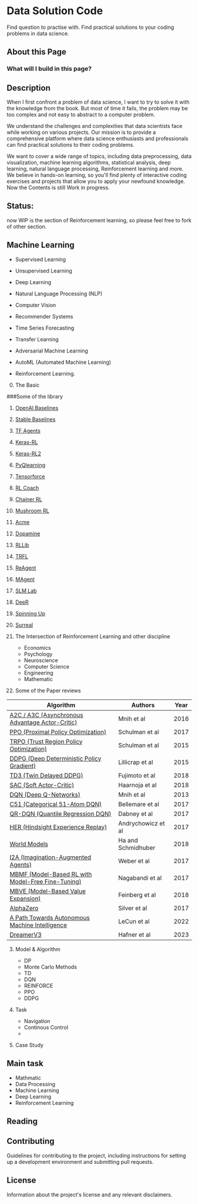 # Data Solution Code
Find question to practise with.
Find practical solutions to your coding problems in data science.


## About this Page




### What will I build in this page?





## Description
When I first confront a problem of data science, I want to try to solve it with the knowledge from the book. But most of time it fails, the problem may be too complex and not easy to abstract to a computer problem. 

We understand the challenges and complexities that data scientists face while working on various projects. Our mission is to provide a comprehensive platform where data science enthusiasts and professionals can find practical solutions to their coding problems.

We want to cover a wide range of topics, including data preprocessing, data visualization, machine learning algorithms, statistical analysis, deep learning, natural language processing, Reinforcement learning and more. We believe in hands-on learning, so you'll find plenty of interactive coding exercises and projects that allow you to apply your newfound knowledge. Now the Contents is still Work in progress.

## Status:
 now WIP is the section of Reinforcement learning, so please feel free to fork of other section. 

## Machine Learning 

- Supervised Learning

- Unsupervised Learning

- Deep Learning

- Natural Language Processing (NLP)

- Computer Vision

- Recommender Systems

- Time Series Forecasting

- Transfer Learning

- Adversarial Machine Learning

- AutoML (Automated Machine Learning)

- Reinforcement Learning.


 0. The Basic

 ###Some of the library
1. [OpenAI Baselines](https://github.com/openai/baselines)
2. [Stable Baselines](https://github.com/DLR-RM/stable-baselines3)
3. [TF Agents](https://github.com/tensorflow/agents)
4. [Keras-RL](https://github.com/keras-rl/keras-rl)
5. [Keras-RL2](https://github.com/wau/keras-rl2)
6. [PyQlearning](https://github.com/chimera0/accel-brain-code/tree/master/Reinforcement-Learning)
7. [Tensorforce](https://github.com/tensorforce/tensorforce)
8. [RL Coach](https://github.com/NervanaSystems/coach)
9. [Chainer RL](https://github.com/chainer/chainerrl)
10. [Mushroom RL](https://github.com/MushroomRL/mushroom-rl)
11. [Acme](https://github.com/deepmind/acme)
12. [Dopamine](https://github.com/google/dopamine)
13. [RLLib](https://github.com/ray-project/ray)
14. [TRFL](https://github.com/deepmind/trfl)
15. [ReAgent](https://github.com/facebookresearch/ReAgent)
16. [MAgent](https://github.com/PettingZoo-Team/MAgent)
17. [SLM Lab](https://github.com/kengz/SLM-Lab)
18. [DeeR](https://github.com/VinF/deer)
19. [Spinning Up](https://github.com/openai/spinningup)
20. [Surreal](https://github.com/SurrealAI/surreal)



 1. The Intersection of Reinforcement Learning and other discipline
      * Economics
      * Psychology
      * Neuroscience
      * Computer Science
      * Engineering
      * Mathematic
 
 2. Some of the Paper reviews


| Algorithm                                       | Authors           | Year |
|-------------------------------------------------|-------------------|------|
| [A2C / A3C (Asynchronous Advantage Actor-Critic)](https://arxiv.org/abs/1602.01783) | Mnih et al        | 2016 |
| [PPO (Proximal Policy Optimization)](https://arxiv.org/abs/1707.06347)              | Schulman et al    | 2017 |
| [TRPO (Trust Region Policy Optimization)](https://arxiv.org/abs/1502.05477)         | Schulman et al    | 2015 |
| [DDPG (Deep Deterministic Policy Gradient)](https://arxiv.org/abs/1509.02971)       | Lillicrap et al   | 2015 |
| [TD3 (Twin Delayed DDPG)](https://arxiv.org/abs/1802.09477)                         | Fujimoto et al    | 2018 |
| [SAC (Soft Actor-Critic)](https://arxiv.org/abs/1801.01290)                         | Haarnoja et al    | 2018 |
| [DQN (Deep Q-Networks)](https://www.cs.toronto.edu/~vmnih/docs/dqn.pdf)                           | Mnih et al        | 2013 |
| [C51 (Categorical 51-Atom DQN)](https://arxiv.org/abs/1707.06887)                   | Bellemare et al   | 2017 |
| [QR-DQN (Quantile Regression DQN)](https://arxiv.org/abs/1710.10044)               | Dabney et al      | 2017 |
| [HER (Hindsight Experience Replay)](https://arxiv.org/abs/1707.01495)               | Andrychowicz et al| 2017 |
| [World Models](https://worldmodels.github.io/)                                  | Ha and Schmidhuber| 2018 |
| [I2A (Imagination-Augmented Agents)](https://arxiv.org/abs/1707.06203)              | Weber et al       | 2017 |
| [MBMF (Model-Based RL with Model-Free Fine-Tuning)](https://sites.google.com/view/mbmf)| Nagabandi et al  | 2017 |
| [MBVE (Model-Based Value Expansion)](https://arxiv.org/abs/1803.00101)              | Feinberg et al    | 2018 |
| [AlphaZero](https://arxiv.org/abs/1712.01815)                                      | Silver et al      | 2017 |
| [A Path Towards Autonomous Machine Intelligence](https://openreview.net/pdf?id=BZ5a1r-kVsf)|LeCun et al| 2022 | 
| [DreamerV3](https://arxiv.org/pdf/2301.04104.pdf)                                  | Hafner et al      | 2023|

  3. Model & Algorithm
      * DP
      * Monte Carlo Methods
      * TD
      * DQN
      * REINFORCE
      * PPO
      * DDPG
      
  4. Task
      * Navigation
      * Continous Control
      * 
  5. Case Study






## Main task

- Mathmatic
- Data Processing
- Machine Learning 
- Deep Learning
- Reinforcement Learning


## Reading



## Contributing

Guidelines for contributing to the project, including instructions for setting up a development environment and submitting pull requests.

## License

Information about the project's license and any relevant disclaimers.
